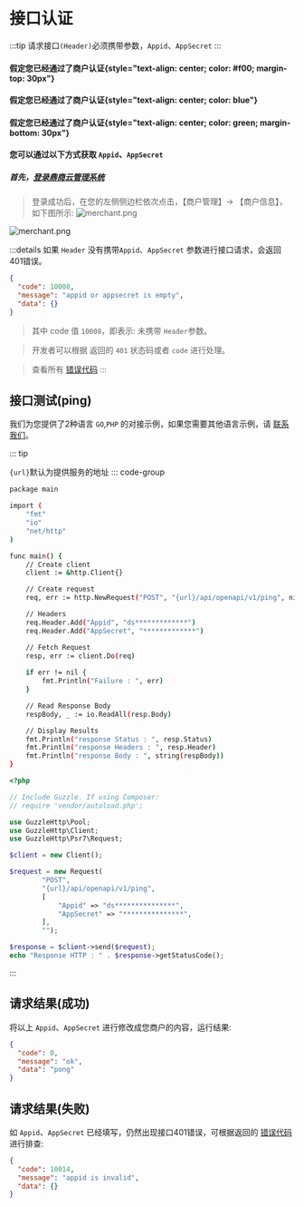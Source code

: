 # 接口认证

:::tip
请求接口`(Header)`必须携带参数，`Appid`、`AppSecret`
:::

#### 假定您已经通过了商户认证{style="text-align: center; color: #f00; margin-top: 30px"}

#### 假定您已经通过了商户认证{style="text-align: center; color: blue"}

#### 假定您已经通过了商户认证{style="text-align: center; color: green; margin-bottom: 30px"}

#### 您可以通过以下方式获取 `Appid`、`AppSecret`

##### 首先，[登录鼎商云管理系统](https://dash.awish.vip/dashboard/login)

> 登录成功后，在您的左侧侧边栏依次点击，【商户管理】-> 【商户信息】，如下图所示:
![merchant.png](./images/merchant.png)

![merchant.png](./images/appid.jpg)

:::details 如果 `Header` 没有携带`Appid`、`AppSecret` 参数进行接口请求，会返回401错误。

```json
{
  "code": 10008,
  "message": "appid or appsecret is empty",
  "data": {}
}

```

> 其中 code 值 `10008`，即表示: 未携带 `Header`参数。

> 开发者可以根据 返回的 `401` 状态码或者 `code` 进行处理。

> 查看所有 [错误代码](error_code.md)
:::

## 接口测试(ping)

我们为您提供了2种语言 `GO`,`PHP` 的对接示例，如果您需要其他语言示例，请 [联系我们](support.md)。

::: tip 

`{url}`默认为提供服务的地址
::: code-group

```sh [GO]
package main

import (
	"fmt"
	"io"
	"net/http"
)

func main() {
	// Create client
	client := &http.Client{}

	// Create request
	req, err := http.NewRequest("POST", "{url}/api/openapi/v1/ping", nil)

	// Headers
	req.Header.Add("Appid", "ds*************")
	req.Header.Add("AppSecret", "*************")

	// Fetch Request
	resp, err := client.Do(req)
	
	if err != nil {
		fmt.Println("Failure : ", err)
	}

	// Read Response Body
	respBody, _ := io.ReadAll(resp.Body)

	// Display Results
	fmt.Println("response Status : ", resp.Status)
	fmt.Println("response Headers : ", resp.Header)
	fmt.Println("response Body : ", string(respBody))
}
```

```php [PHP]
<?php

// Include Guzzle. If using Composer:
// require 'vendor/autoload.php';

use GuzzleHttp\Pool;
use GuzzleHttp\Client;
use GuzzleHttp\Psr7\Request;

$client = new Client();

$request = new Request(
        "POST",
        "{url}/api/openapi/v1/ping",
        [
            "Appid" => "ds***************",
            "AppSecret" => "***************",
        ],
        "");

$response = $client->send($request);
echo "Response HTTP : " . $response->getStatusCode();
```

:::

## 请求结果(成功)

将以上 `Appid`、`AppSecret` 进行修改成您商户的内容，运行结果:

```json
{
  "code": 0,
  "message": "ok",
  "data": "pong"
}
```

## 请求结果(失败)

如 `Appid`、`AppSecret` 已经填写，仍然出现接口401错误，可根据返回的 [错误代码](error_code.md) 进行排查: 

```json
{
  "code": 10014,
  "message": "appid is invalid",
  "data": {}
}
```

